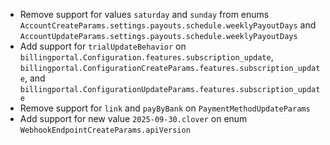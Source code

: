 * Remove support for values `saturday` and `sunday` from enums `AccountCreateParams.settings.payouts.schedule.weeklyPayoutDays` and `AccountUpdateParams.settings.payouts.schedule.weeklyPayoutDays`
* Add support for `trialUpdateBehavior` on `billingportal.Configuration.features.subscription_update`, `billingportal.ConfigurationCreateParams.features.subscription_update`, and `billingportal.ConfigurationUpdateParams.features.subscription_update`
* Remove support for `link` and `payByBank` on `PaymentMethodUpdateParams`
* Add support for new value `2025-09-30.clover` on enum `WebhookEndpointCreateParams.apiVersion`